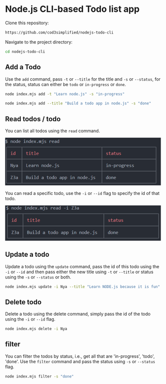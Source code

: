 # Node.js CLI-based Todo list app

Clone this repository: 
```Bash
https://github.com/cod3simplified/nodejs-todo-cli
```

Navigate to the project directory:
```Bash
cd nodejs-todo-cli
```

## Add a Todo
Use the `add` command, pass `-t` or `--title` for the title and `-s` or `--status`, for the status, status can either be `todo` or `in-progress` or `done`.
```Bash
node index.mjs add -t "Learn node.js" -s "in-progress"
```

```Bash
node index.mjs add --title "Build a todo app in node.js" -s "done"
```

## Read todos / todo
You can list all todos using the `read` command.

![read todos](./assets/read.png)

You can read a specific todo, use the `-i` or `--id` flag to specify the id of that todo.

![read specific](./assets/read-specific.png)

## Update a todo
Update a todo using the `update` command, pass the id of this todo using the `-i` or `--id` and then pass either the new title using `-t` or `--title` or status using the `-s` or `--status` or both.

```Bash
node index.mjs update -i Nya --title "Learn NODE.js because it is fun"
```

## Delete todo
Delete a todo using the delete command, simply pass the id of the todo using the `-i` or `--id` flag.
```Bash
node index.mjs delete -i Nya
```

## filter
You can filter the todos by status, i.e., get all that are 'in-progress', 'todo', 'done'. Use the `filter` command and pass the status using `-s` or `--status` flag.
```Bash
node index.mjs filter -s "done"
```